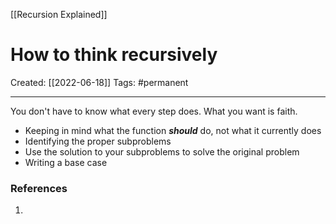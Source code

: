 [[Recursion Explained]]

# How to think recursively
Created:  [[2022-06-18]]
Tags: #permanent 

---
You don't have to know what every step does.
What you want is faith. 

-   Keeping in mind what the function **_should_** do, not what it currently does
-   Identifying the proper subproblems
-   Use the solution to your subproblems to solve the original problem
-   Writing a base case













### References
1. 